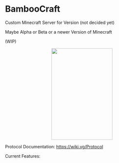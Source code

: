 # BambooCraft
Custom Minecraft Server for Version (not decided yet)

Maybe Alpha or Beta or a newer Version of Minecraft

(WIP)

<p align="center">
  <img width=200 height=300 src=https://www.pngitem.com/pimgs/m/666-6667480_bamboo-bambus-minecraft-hd-png-download.png>
</p>

Protocol Documentation: https://wiki.vg/Protocol

Current Features:
